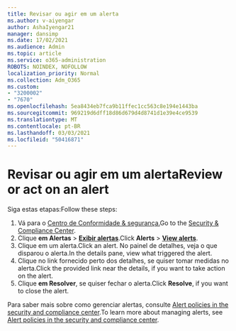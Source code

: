 ```yaml
---
title: Revisar ou agir em um alerta
ms.author: v-aiyengar
author: AshaIyengar21
manager: dansimp
ms.date: 17/02/2021
ms.audience: Admin
ms.topic: article
ms.service: o365-administration
ROBOTS: NOINDEX, NOFOLLOW
localization_priority: Normal
ms.collection: Adm_O365
ms.custom:
- "3200002"
- "7670"
ms.openlocfilehash: 5ea8434eb7fca9b11ffec1cc563c8e194e1443ba
ms.sourcegitcommit: 969219d6dff18d86d679d4d8741d1e39e4ce9539
ms.translationtype: MT
ms.contentlocale: pt-BR
ms.lasthandoff: 03/03/2021
ms.locfileid: "50416871"
---
```

# <a name="review-or-act-on-an-alert"></a><span data-ttu-id="bf16a-102">Revisar ou agir em um alerta</span><span class="sxs-lookup"><span data-stu-id="bf16a-102">Review or act on an alert</span></span>

<span data-ttu-id="bf16a-103">Siga estas etapas:</span><span class="sxs-lookup"><span data-stu-id="bf16a-103">Follow these steps:</span></span>

1. <span data-ttu-id="bf16a-104">Vá para o [Centro de Conformidade & segurança.](https://go.microsoft.com/fwlink/p/?linkid=2077143)</span><span class="sxs-lookup"><span data-stu-id="bf16a-104">Go to the [Security & Compliance Center](https://go.microsoft.com/fwlink/p/?linkid=2077143).</span></span>
1. <span data-ttu-id="bf16a-105">Clique **em Alertas**  >  **[Exibir alertas](https://go.microsoft.com/fwlink/?linkid=2103301)**.</span><span class="sxs-lookup"><span data-stu-id="bf16a-105">Click **Alerts** > **[View alerts](https://go.microsoft.com/fwlink/?linkid=2103301)**.</span></span>
1. <span data-ttu-id="bf16a-106">Clique em um alerta.</span><span class="sxs-lookup"><span data-stu-id="bf16a-106">Click an alert.</span></span> <span data-ttu-id="bf16a-107">No painel de detalhes, veja o que disparou o alerta.</span><span class="sxs-lookup"><span data-stu-id="bf16a-107">In the details pane, view what triggered the alert.</span></span>
1. <span data-ttu-id="bf16a-108">Clique no link fornecido perto dos detalhes, se quiser tomar medidas no alerta.</span><span class="sxs-lookup"><span data-stu-id="bf16a-108">Click the provided link near the details, if you want to take action on the alert.</span></span>
1. <span data-ttu-id="bf16a-109">Clique **em Resolver**, se quiser fechar o alerta.</span><span class="sxs-lookup"><span data-stu-id="bf16a-109">Click **Resolve**, if you want to close the alert.</span></span>

<span data-ttu-id="bf16a-110">Para saber mais sobre como gerenciar alertas, consulte [Alert policies in the security and compliance center](https://go.microsoft.com/fwlink/?linkid=2103211).</span><span class="sxs-lookup"><span data-stu-id="bf16a-110">To learn more about managing alerts, see [Alert policies in the security and compliance center](https://go.microsoft.com/fwlink/?linkid=2103211).</span></span>

